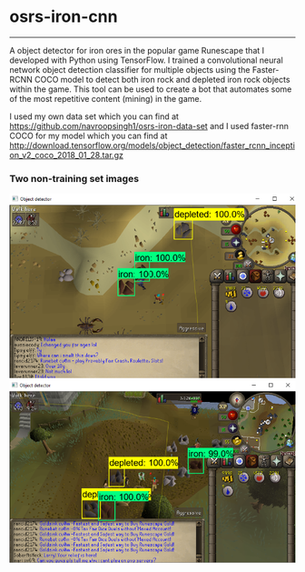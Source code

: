 # osrs-iron-cnn
---

A object detector for iron ores in the popular game Runescape that I developed with Python using TensorFlow. I trained a convolutional neural network object detection classifier for multiple objects using the Faster-RCNN COCO model to detect both iron rock and depleted iron rock objects within the game. This tool can be used to create a bot that automates some of the most repetitive content (mining) in the game.

I used my own data set which you can find at https://github.com/navroopsingh1/osrs-iron-data-set and I used faster-rnn COCO for my model which you can find at http://download.tensorflow.org/models/object_detection/faster_rcnn_inception_v2_coco_2018_01_28.tar.gz

### Two non-training set images
![Original](demo/DEMO1.PNG)
![Recreated](demo/DEMO2.PNG)